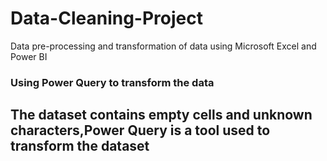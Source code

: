 # Data-Cleaning-Project
Data pre-processing and transformation of data using Microsoft Excel and Power BI
### Using Power Query to transform the data 
## The dataset contains empty cells and unknown characters,Power Query is a tool used to transform the dataset
